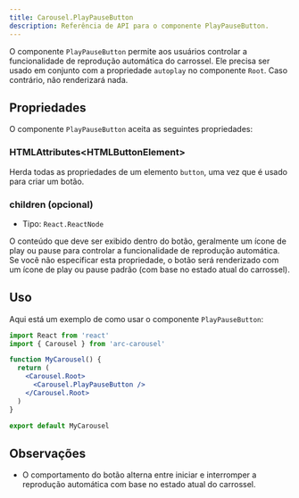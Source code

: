 ```yaml
---
title: Carousel.PlayPauseButton
description: Referência de API para o componente PlayPauseButton.
---
```


O componente `PlayPauseButton` permite aos usuários controlar a funcionalidade de reprodução automática do carrossel. Ele precisa ser usado em conjunto com a propriedade `autoplay` no componente `Root`. Caso contrário, não renderizará nada.

## Propriedades

O componente `PlayPauseButton` aceita as seguintes propriedades:

### HTMLAttributes\<HTMLButtonElement\>

Herda todas as propriedades de um elemento `button`, uma vez que é usado para criar um botão.

### children (opcional)

- Tipo: `React.ReactNode`

O conteúdo que deve ser exibido dentro do botão, geralmente um ícone de play ou pause para controlar a funcionalidade de reprodução automática. Se você não especificar esta propriedade, o botão será renderizado com um ícone de play ou pause padrão (com base no estado atual do carrossel).

## Uso

Aqui está um exemplo de como usar o componente `PlayPauseButton`:

```jsx
import React from 'react'
import { Carousel } from 'arc-carousel'

function MyCarousel() {
  return (
    <Carousel.Root>
      <Carousel.PlayPauseButton />
    </Carousel.Root>
  )
}

export default MyCarousel
```

## Observações

- O comportamento do botão alterna entre iniciar e interromper a reprodução automática com base no estado atual do carrossel.
